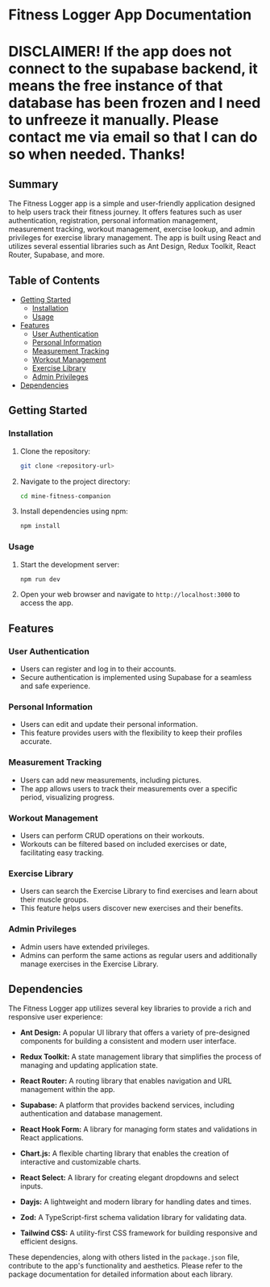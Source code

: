 # Fitness Logger App Documentation

# DISCLAIMER! If the app does not connect to the supabase backend, it means the free instance of that database has been frozen and I need to unfreeze it manually. Please contact me via email so that I can do so when needed. Thanks!

## Summary

The Fitness Logger app is a simple and user-friendly application designed to help users track their fitness journey. It offers features such as user authentication, registration, personal information management, measurement tracking, workout management, exercise lookup, and admin privileges for exercise library management. The app is built using React and utilizes several essential libraries such as Ant Design, Redux Toolkit, React Router, Supabase, and more.

## Table of Contents

- [Getting Started](#getting-started)
  - [Installation](#installation)
  - [Usage](#usage)
- [Features](#features)
  - [User Authentication](#user-authentication)
  - [Personal Information](#personal-information)
  - [Measurement Tracking](#measurement-tracking)
  - [Workout Management](#workout-management)
  - [Exercise Library](#exercise-library)
  - [Admin Privileges](#admin-privileges)
- [Dependencies](#dependencies)

## Getting Started

### Installation

1. Clone the repository:

   ```bash
   git clone <repository-url>
   ```

2. Navigate to the project directory:

   ```bash
   cd mine-fitness-companion
   ```

3. Install dependencies using npm:

   ```bash
   npm install
   ```

### Usage

1. Start the development server:

   ```bash
   npm run dev
   ```

2. Open your web browser and navigate to `http://localhost:3000` to access the app.

## Features

### User Authentication

- Users can register and log in to their accounts.
- Secure authentication is implemented using Supabase for a seamless and safe experience.

### Personal Information

- Users can edit and update their personal information.
- This feature provides users with the flexibility to keep their profiles accurate.

### Measurement Tracking

- Users can add new measurements, including pictures.
- The app allows users to track their measurements over a specific period, visualizing progress.

### Workout Management

- Users can perform CRUD operations on their workouts.
- Workouts can be filtered based on included exercises or date, facilitating easy tracking.

### Exercise Library

- Users can search the Exercise Library to find exercises and learn about their muscle groups.
- This feature helps users discover new exercises and their benefits.

### Admin Privileges

- Admin users have extended privileges.
- Admins can perform the same actions as regular users and additionally manage exercises in the Exercise Library.

## Dependencies

The Fitness Logger app utilizes several key libraries to provide a rich and responsive user experience:

- **Ant Design:** A popular UI library that offers a variety of pre-designed components for building a consistent and modern user interface.

- **Redux Toolkit:** A state management library that simplifies the process of managing and updating application state.

- **React Router:** A routing library that enables navigation and URL management within the app.

- **Supabase:** A platform that provides backend services, including authentication and database management.

- **React Hook Form:** A library for managing form states and validations in React applications.

- **Chart.js:** A flexible charting library that enables the creation of interactive and customizable charts.

- **React Select:** A library for creating elegant dropdowns and select inputs.

- **Dayjs:** A lightweight and modern library for handling dates and times.

- **Zod:** A TypeScript-first schema validation library for validating data.

- **Tailwind CSS:** A utility-first CSS framework for building responsive and efficient designs.

These dependencies, along with others listed in the `package.json` file, contribute to the app's functionality and aesthetics. Please refer to the package documentation for detailed information about each library.
